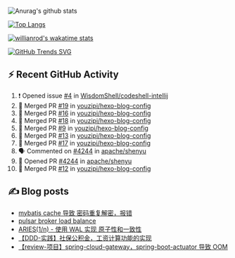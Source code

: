![Anurag's github stats](https://github-readme-stats.vercel.app/api?username=youzipi&show_icons=true)

[![Top Langs](https://github-readme-stats.vercel.app/api/top-langs/?username=youzipi&layout=compact)](https://github.com/anuraghazra/github-readme-stats)


[![willianrod's wakatime stats](https://github-readme-stats.vercel.app/api/wakatime?username=9dcf831f-e1e7-463e-822a-9241740bc1a1&layout=compact&langs_count=10)](https://github.com/anuraghazra/github-readme-stats)

[![GitHub Trends SVG](https://api.githubtrends.io/user/svg/youzipi/repos?time_range=one_year&loc_metric=changed&theme=classic)](https://githubtrends.io)

## ⚡ Recent GitHub Activity
<!--START_SECTION:activity-->
1. ❗ Opened issue [#4](https://github.com/WisdomShell/codeshell-intellij/issues/4) in [WisdomShell/codeshell-intellij](https://github.com/WisdomShell/codeshell-intellij)
2. 🎉 Merged PR [#19](https://github.com/youzipi/hexo-blog-config/pull/19) in [youzipi/hexo-blog-config](https://github.com/youzipi/hexo-blog-config)
3. 🎉 Merged PR [#16](https://github.com/youzipi/hexo-blog-config/pull/16) in [youzipi/hexo-blog-config](https://github.com/youzipi/hexo-blog-config)
4. 🎉 Merged PR [#18](https://github.com/youzipi/hexo-blog-config/pull/18) in [youzipi/hexo-blog-config](https://github.com/youzipi/hexo-blog-config)
5. 🎉 Merged PR [#9](https://github.com/youzipi/hexo-blog-config/pull/9) in [youzipi/hexo-blog-config](https://github.com/youzipi/hexo-blog-config)
6. 🎉 Merged PR [#13](https://github.com/youzipi/hexo-blog-config/pull/13) in [youzipi/hexo-blog-config](https://github.com/youzipi/hexo-blog-config)
7. 🎉 Merged PR [#17](https://github.com/youzipi/hexo-blog-config/pull/17) in [youzipi/hexo-blog-config](https://github.com/youzipi/hexo-blog-config)
8. 🗣 Commented on [#4244](https://github.com/apache/shenyu/issues/4244) in [apache/shenyu](https://github.com/apache/shenyu)
9. 💪 Opened PR [#4244](https://github.com/apache/shenyu/pull/4244) in [apache/shenyu](https://github.com/apache/shenyu)
10. 🎉 Merged PR [#12](https://github.com/youzipi/hexo-blog-config/pull/12) in [youzipi/hexo-blog-config](https://github.com/youzipi/hexo-blog-config)
<!--END_SECTION:activity-->

## ✍️ Blog posts
<!-- BLOG-POST-LIST:START -->
- [mybatis cache 导致 密码重复解密，报错](http://youzipi.org/blog/2023/202303_mybatis_cache/)
- [pulsar broker load balance](http://youzipi.org/blog/2022/broker-load-balance/)
- [ARIES&lpar;1/n&rpar; - 使用 WAL 实现 原子性和一致性](http://youzipi.org/blog/2021/aries-1/)
- [【DDD-实践】社保公积金，工资计算功能的实现](http://youzipi.org/blog/2019/ddd-in-salary-calculation/)
- [【review-项目】spring-cloud-gateway，spring-boot-actuator 导致 OOM](http://youzipi.org/blog/2019/spring-boot-actuator-oom/)
<!-- BLOG-POST-LIST:END -->
